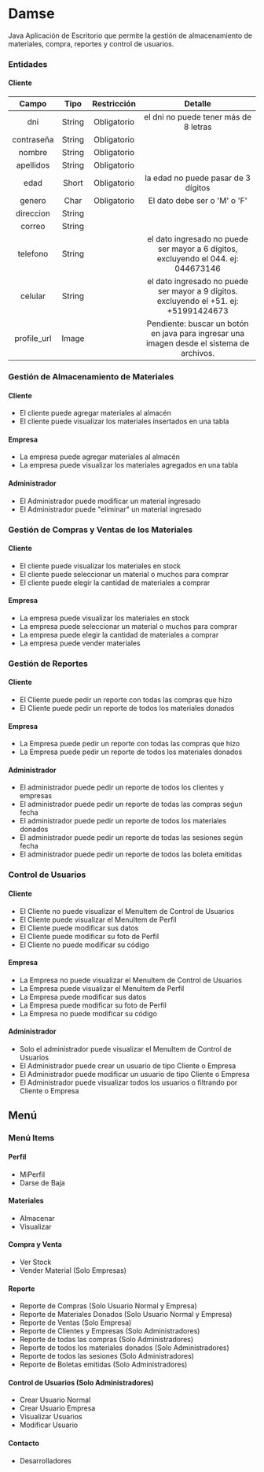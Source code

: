 # Damse
Java Aplicación de Escritorio que permite la gestión de almacenamiento de materiales, compra,  reportes y control de usuarios.

### Entidades

#### Cliente


|    Campo    	|  Tipo  	| Restricción 	|                                           Detalle                                          	|
|:-----------:	|:------:	|:-----------:	|:------------------------------------------------------------------------------------------:	|
|     dni     	| String 	| Obligatorio 	| el dni no puede tener más de 8 letras                                                      	|
|  contraseña 	| String 	| Obligatorio 	|                                                                                            	|
|    nombre   	| String 	| Obligatorio 	|                                                                                            	|
|  apellidos  	| String 	| Obligatorio 	|                                                                                            	|
|     edad    	|  Short 	| Obligatorio 	| la edad no puede pasar de 3 dígitos                                                        	|
|    genero   	|  Char  	| Obligatorio 	| El dato debe ser o 'M' o 'F'                                                               	|
|  direccion  	| String 	|             	|                                                                                            	|
|    correo   	| String 	|             	|                                                                                            	|
|   telefono  	| String 	|             	| el dato ingresado no puede ser mayor a 6 dígitos, excluyendo el 044.  ej: 044673146        	|
|   celular   	| String 	|             	| el dato ingresado no puede ser mayor a 9 dígitos. excluyendo el +51.  ej: +51991424673     	|
| profile_url 	|  Image 	|             	| Pendiente: buscar un botón en java para ingresar una imagen desde  el sistema de archivos. 	|


### Gestión de Almacenamiento de Materiales

#### Cliente
- El cliente puede agregar materiales al almacén
- El cliente puede visualizar los materiales insertados en una tabla


#### Empresa
- La empresa puede agregar materiales al almacén
- La empresa puede visualizar los materiales agregados en una tabla

#### Administrador
- El Administrador puede modificar un material ingresado
- El Administrador puede "eliminar" un material ingresado

### Gestión de Compras y Ventas de los Materiales

#### Cliente
- El cliente puede visualizar los materiales en stock
- El cliente puede seleccionar un material o muchos para comprar
- El cliente puede elegir la cantidad de materiales a comprar


#### Empresa
- La empresa puede visualizar los materiales en stock
- La empresa puede seleccionar un material o muchos para comprar
- La empresa puede elegir la cantidad de materiales a comprar
- La empresa puede vender materiales


### Gestión de Reportes

#### Cliente
- El Cliente puede pedir un reporte con todas las compras que hizo
- El Cliente puede pedir un reporte de todos los materiales donados


#### Empresa
- La Empresa puede pedir un reporte con todas las compras que hizo
- La Empresa puede pedir un reporte de todos los materiales donados


#### Administrador
- El administrador puede pedir un reporte de todos los clientes y empresas
- El administrador puede pedir un reporte de todas las compras seǵun fecha
- El administrador puede pedir un reporte de todos los materiales donados
- El administrador puede pedir un reporte de todas las sesiones según fecha
- El administrador puede pedir un reporte de todos las boleta emitidas

### Control de Usuarios

#### Cliente
- El Cliente no puede visualizar el MenuItem de Control de Usuarios
- El Cliente puede visualizar el MenuItem de Perfil
- El Cliente puede modificar sus datos
- El Cliente puede modificar su foto de Perfil
- El Cliente no puede modificar su código


#### Empresa
- La Empresa no puede visualizar el MenuItem de Control de Usuarios
- La Empresa puede visualizar el MenuItem de Perfil
- La Empresa puede modificar sus datos
- La Empresa puede modificar su foto de Perfil
- La Empresa no puede modificar su código


#### Administrador
- Solo el administrador puede visualizar el MenuItem de Control de Usuarios
- El Administrador puede crear un usuario de tipo Cliente o Empresa
- El Administrador puede modificar un usuario de tipo Cliente o Empresa
- El Administrador puede visualizar todos los usuarios o filtrando por Cliente o Empresa


## Menú

### Menú Items

#### Perfil
- MiPerfil
- Darse de Baja

#### Materiales
- Almacenar
- Visualizar

#### Compra y Venta
- Ver Stock
- Vender Material (Solo Empresas)

#### Reporte
- Reporte de Compras (Solo Usuario Normal y Empresa)
- Reporte de Materiales Donados (Solo Usuario Normal y Empresa)
- Reporte de Ventas (Solo Empresa)
- Reporte de Clientes y Empresas (Solo Administradores)
- Reporte de todas las compras (Solo Administradores)
- Reporte de todos los materiales donados (Solo Administradores)
- Reporte de todos las sesiones (Solo Administradores)
- Reporte de Boletas emitidas (Solo Administradores)

#### Control de Usuarios (Solo Administradores)
- Crear Usuario Normal
- Crear Usuario Empresa
- Visualizar Usuarios
- Modificar Usuario

#### Contacto
- Desarrolladores
